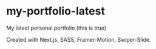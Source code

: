 # my-portfolio-latest
My latest personal portfolio (this is true)

Created with Next.js, SASS, Framer-Motion, Swiper-Slide.
